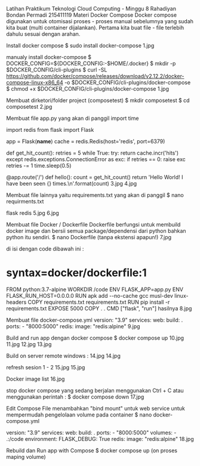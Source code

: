 Latihan Praktikum Teknologi Cloud Computing - Minggu 8
Rahadiyan Bondan Permadi
215411119
Materi
Docker Compose Docker compose digunakan untuk otomisasi proses - proses manual sebelumnya yang sudah kita buat (multi container dijalankan). Pertama kita buat file - file terlebih dahulu sesuai dengan arahan.

Install docker compose
$ sudo install docker-compose
1.jpg

manualy install docker-compose
$ DOCKER_CONFIG=${DOCKER_CONFIG:-$HOME/.docker}
$ mkdir -p $DOCKER_CONFIG/cli-plugins
$ curl -SL https://github.com/docker/compose/releases/download/v2.12.2/docker-compose-linux-x86_64 -o $DOCKER_CONFIG/cli-plugins/docker-compose
$ chmod +x $DOCKER_CONFIG/cli-plugins/docker-compose
1.jpg

Membuat dirketori/folder project (composetest)
$ mkdir composetest
$ cd composetest
2.jpg

Membuat file app.py yang akan di panggil
import time

import redis
from flask import Flask

app = Flask(__name__)
cache = redis.Redis(host='redis', port=6379)

def get_hit_count():
	retries = 5
	while True:
    try:
        return cache.incr('hits')
    except redis.exceptions.ConnectionError as exc:
        if retries == 0:
            raise exc
        retries -= 1
        time.sleep(0.5)

@app.route('/')
def hello():
	count = get_hit_count()
	return 'Hello World! I have been seen {} times.\n'.format(count)
3.jpg 4.jpg

Membuat file lainnya yaitu requirements.txt yang akan di panggil
$ nano requirments.txt

flask
redis
5.jpg 6.jpg

Membuat file Docker / Dockerfile
Dockerfile berfungsi untuk membuild docker image dan bersii semua package/dependensi dari python bahkan python itu sendiri.
$ nano Dockerfile (tanpa ekstensi apapun!)
7.jpg

di isi dengan code dibawah ini :

# syntax=docker/dockerfile:1
FROM python:3.7-alpine
WORKDIR /code
ENV FLASK_APP=app.py
ENV FLASK_RUN_HOST=0.0.0.0
RUN apk add --no-cache gcc musl-dev linux-headers
COPY requirements.txt requirements.txt
RUN pip install -r requirements.txt
EXPOSE 5000
COPY . .
CMD ["flask", "run"]
hasilnya
8.jpg

Membuat file docker-compose.yml
version: "3.9"
services:
 web:
   build: .
   ports:
     - "8000:5000"
 redis:
	   image: "redis:alpine"
9.jpg

Build and run app dengan docker compose
$ docker compose up
10.jpg 11.jpg 12.jpg 13.jpg

Build on server remote windows :
14.jpg 14.jpg

refresh sesion 1 - 2
15.jpg 15.jpg

Docker image list
16.jpg

stop docker compose yang sedang berjalan menggunakan Ctrl + C atau menggunakan perintah :
$ docker compose down
17.jpg

Edit Compose File menambahkan "bind mount" untuk web service untuk mempermudah pengelolaan volume pada container
$ nano docker-compose.yml

version: "3.9"
services:
 web:
	  build: .
	  ports:
     - "8000:5000"
    volumes:
     - .:/code
    environment:
     FLASK_DEBUG: True
  redis:
    image: "redis:alpine" 
18.jpg

Rebuild dan Run app with Compose
$ docker compose up
(on proses maping volume)
